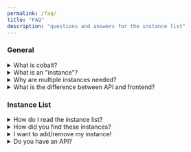 ```yaml
---
permalink: /faq/
title: "FAQ"
description: "questions and answers for the instance list"
---
```

### General
<details>
<summary>What is cobalt?</summary>
cobalt is an open-source media downloader. It supports a wide range of social media websites. No ads, tracking, or paywalls. It was created by [imput](https://github.com/imputnet/).
</details>

<details>
<summary>What is an "instance"?</summary>
An instance is simply another "copy" of cobalt. Because cobalt is open source, anyone can start up their own instance. However, the official cobalt instance is <code>cobalt.tools</code> and <code>co.wuk.sh</code>. All others on this list are community created.
</details>

<details>
<summary>Why are multiple instances needed?</summary>
Simple: if the main cobalt instance goes offline, you can still use another instance. Decentralization is good. Servers can be located in different regions to bypass different region limits for media.
</details>

<details>
<summary>What is the difference between API and frontend?</summary>
The frontend is the pretty homescreen you see when you visit a cobalt instance. The API is another module that handles any download requests sent by the frontend. It does the processing and handling. When you enter a URL and download it, the frontend sends a request to the API, and it returns the media back.

If you're a regular user, you probably want to use the frontend.
</details>

### Instance List
<details>
<summary>How do I read the instance list?</summary>
There are 2 primary lists: with and without domains. They simply separate which instances have a domain attached to them.

On each list, it contains these columns:
<ul>
<li>Frontend: The frontend domain of the instance, the one you probably want to use. Not all have frontends.</li>
<li>API: The API domain for the instance. You can read how to use this API <a href="https://github.com/imputnet/cobalt/blob/current/docs/api.md">here</a>.</li>
<li>Version: The version of the instance.</li>
<li>Commit: The commit of the instance.</li>
<li>Branch: The branch of the instance.</li>
<li>Name: The "name" of the instance, which is set by the instance owner.</li>
<li>CORS: If the instance has CORS enabled. (1 = enabled, 0 = false.)</li>
<li>Score: The score result of the instance. The higher the percentage, the more services the instance supports.<ul><li>Not all services work on all instances. Some require special cookies/API keys to be set on their end. Some services also do not work in certain regions where the server is hosted.</li></ul></li>
<li>Status: The status of the instance.</li>
<ul>
<li>Online: Both frontend and API are online.</li>
<li>Partial: Either frontend and API are offline.</li>
<li>Offline: Both frontend and API are offline.</li>
</ul>
</ul>
</details>

<details>
<summary>How did you find these instances?</summary>
I wrote a post about it <a href="https://hyper.lol/post/4">here</a> on my blog. In short, I used "service scanners" to search for specific queries to find them. Some instances were requested to be added.
</details>

<details>
<summary>I want to add/remove my instance!</summary>
If you want to be added/removed, ping @hyperdefined on the <a href="https://discord.gg/pQPt8HBUPu">cobalt discord</a> or create a pull request <a href="https://github.com/hyperdefined/CobaltTester">here</a>.
</details>

<details>
<summary>Do you have an API?</summary>
Yes there is one! Visit the <a href="{{ site.url }}/api">API page</a> for more information.
</details>